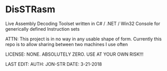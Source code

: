 # DisSTRasm
Live Assembly Decoding Toolset written in C# / .NET / Win32 Console for generically defined Instruction sets

ATTN:
  This project is in no way in any usable shape of form.
  Currently this repo is to allow sharing between two machines I use often
  
LICENSE:
  NONE. ABSOLUTELY ZERO. USE AT YOUR OWN RISK!!!
  
LAST EDIT:
  AUTH: JON-STR
  DATE: 3-21-2018
